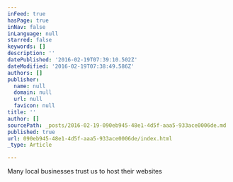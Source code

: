 ```yaml
---
inFeed: true
hasPage: true
inNav: false
inLanguage: null
starred: false
keywords: []
description: ''
datePublished: '2016-02-19T07:39:10.502Z'
dateModified: '2016-02-19T07:38:49.586Z'
authors: []
publisher:
  name: null
  domain: null
  url: null
  favicon: null
title: ''
author: []
sourcePath: _posts/2016-02-19-090eb945-48e1-4d5f-aaa5-933ace0006de.md
published: true
url: 090eb945-48e1-4d5f-aaa5-933ace0006de/index.html
_type: Article

---
```

Many local businesses trust us to host their websites